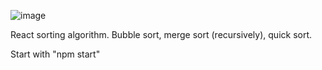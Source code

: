 ![image](https://user-images.githubusercontent.com/45149278/178165739-3f5c3e9b-fead-4183-ba50-e62d04630248.png)

React sorting algorithm.
Bubble sort, merge sort (recursively), quick sort.

Start with "npm start"
